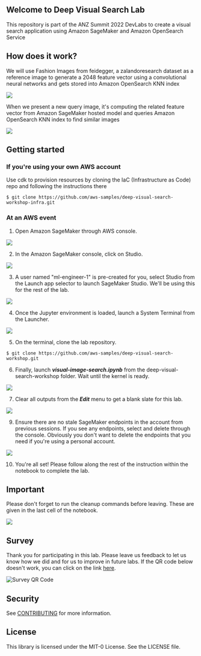 ## Welcome to Deep Visual Search Lab
This repository is part of the ANZ Summit 2022 DevLabs to create a visual search application using Amazon SageMaker and Amazon OpenSearch Service

## How does it work?
We will use Fashion Images from feidegger, a zalandoresearch dataset as a reference image to generate a 2048 feature vector using a convolutional neural networks and gets stored into Amazon OpenSearch KNN index

![](https://github.com/aws-samples/deep-visual-search-workshop/blob/main/images/master-arch.png)

When we present a new query image, it's computing the related feature vector from Amazon SageMaker hosted model and queries Amazon OpenSearch KNN index to find similar images

![](https://github.com/aws-samples/deep-visual-search-workshop/blob/main/images/query-arch.png)

## Getting started

### If you're using your own AWS account

Use cdk to provision resources by cloning the IaC (Infrastructure as Code) repo and following the instructions there

```
$ git clone https://github.com/aws-samples/deep-visual-search-workshop-infra.git
```

### At an AWS event

1. Open Amazon SageMaker through AWS console.

![](https://github.com/aws-samples/deep-visual-search-workshop/blob/main/images/aws-console-sagemaker.png)

2. In the Amazon SageMaker console, click on Studio.

![](https://github.com/aws-samples/deep-visual-search-workshop/blob/main/images/select-sm-studio.png)

3. A user named "ml-engineer-1" is pre-created for you, select Studio from the Launch app selector to launch SageMaker Studio. We'll be using this for the rest of the lab.

![](https://github.com/aws-samples/deep-visual-search-workshop/blob/main/images/launch-sm-studio.png)

4. Once the Jupyter environment is loaded, launch a System Terminal from the Launcher.

![](https://github.com/aws-samples/deep-visual-search-workshop/blob/main/images/sm-launch-terminal.png)

5. On the terminal, clone the lab repository.

```
$ git clone https://github.com/aws-samples/deep-visual-search-workshop.git
```

6. Finally, launch ***visual-image-search.ipynb*** from the deep-visual-search-workshop folder. Wait until the kernel is ready.

![](https://github.com/aws-samples/deep-visual-search-workshop/blob/main/images/sm-launch-notebook.png)

7. Clear all outputs from the ***Edit*** menu to get a blank slate for this lab.

![](https://github.com/aws-samples/deep-visual-search-workshop/blob/main/images/sm-notebook-clear-outputs.png)

9. Ensure there are no stale SageMaker endpoints in the account from previous sessions. If you see any endpoints, select and delete through the console. Obviously you don't want to delete the endpoints that you need if you're using a personal account.

![](https://github.com/aws-samples/deep-visual-search-workshop/blob/main/images/sm-clear-endpoints.png)

10. You're all set! Please follow along the rest of the instruction within the notebook to complete the lab.

## Important

Please don't forget to run the cleanup commands before leaving. These are given in the last cell of the notebook.

![](https://github.com/aws-samples/deep-visual-search-workshop/blob/main/images/cleanup.png)

## Survey
Thank you for participating in this lab. Please leave us feedback to let us know how we did and for us to improve in future labs. If the QR code below doesn't work, you can click on the link [here](https://eventbox.dev/survey/U1WSSW5).

![Survey QR Code](/qr/dvs.png)

## Security

See [CONTRIBUTING](CONTRIBUTING.md#security-issue-notifications) for more information.

## License

This library is licensed under the MIT-0 License. See the LICENSE file.